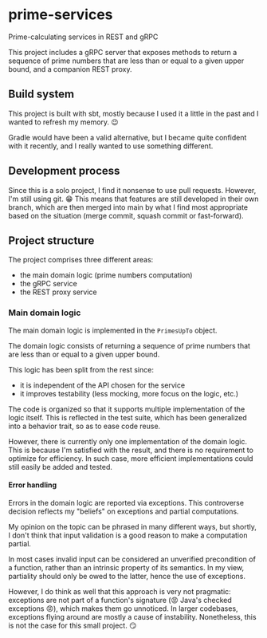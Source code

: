 # prime-services
Prime-calculating services in REST and gRPC

This project includes a gRPC server that exposes methods to return a sequence
of prime numbers that are less than or equal to a given upper bound, and a
companion REST proxy.

## Build system

This project is built with sbt, mostly because I used it a little in the past
and I wanted to refresh my memory. :wink:

Gradle would have been a valid alternative, but I became quite confident with
it recently, and I really wanted to use something different.

## Development process

Since this is a solo project, I find it nonsense to use pull requests. However,
I'm still using git. :grin: This means that features are still developed in
their own branch, which are then merged into main by what I find most
appropriate based on the situation (merge commit, squash commit or
fast-forward).

## Project structure
The project comprises three different areas:
- the main domain logic (prime numbers computation)
- the gRPC service
- the REST proxy service

### Main domain logic
The main domain logic is implemented in the `PrimesUpTo` object.

The domain logic consists of returning a sequence of prime numbers that are
less than or equal to a given upper bound.

This logic has been split from the rest since:
- it is independent of the API chosen for the service
- it improves testability (less mocking, more focus on the logic, etc.)

The code is organized so that it supports multiple implementation of the logic
itself. This is reflected in the test suite, which has been generalized into a
behavior trait, so as to ease code reuse.

However, there is currently only one implementation of the domain logic. This
is because I'm satisfied with the result, and there is no requirement to
optimize for efficiency. In such case, more efficient implementations could
still easily be added and tested.

#### Error handling

Errors in the domain logic are reported via exceptions. This controverse
decision reflects my "beliefs" on exceptions and partial computations.

My opinion on the topic can be phrased in many different ways, but shortly, I
don't think that input validation is a good reason to make a computation
partial.

In most cases invalid input can be considered an unverified precondition of a
function, rather than an intrinsic property of its semantics. In my view,
partiality should only be owed to the latter, hence the use of exceptions.

However, I do think as well that this approach is very not pragmatic:
exceptions are not part of a function's signature (:rage: Java's checked
exceptions :rage:), which makes them go unnoticed. In larger codebases,
exceptions flying around are mostly a cause of instability. Nonetheless, this
is not the case for this small project. :smirk:
